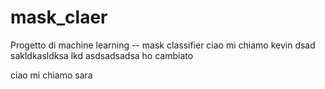 # mask_claer
Progetto di machine learning -- mask classifier
ciao mi chiamo kevin dsad sakldkasldksa lkd asdsadsadsa ho cambiato



ciao mi chiamo sara
